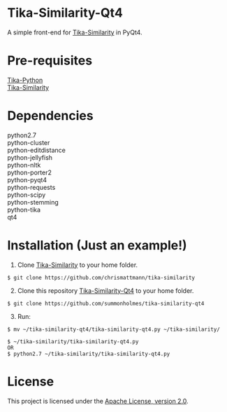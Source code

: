 # Tika-Similarity-Qt4
A simple front-end for [Tika-Similarity](https://github.com/chrismattmann/tika-similarity) in PyQt4.

Pre-requisites
===
[Tika-Python](http://github.com/chrismattmann/tika-python)  
[Tika-Similarity](https://github.com/chrismattmann/tika-similarity)  

Dependencies
===
python2.7  
python-cluster  
python-editdistance  
python-jellyfish  
python-nltk  
python-porter2  
python-pyqt4  
python-requests  
python-scipy  
python-stemming  
python-tika  
qt4  

Installation (Just an example!)
===
1. Clone [Tika-Similarity](https://github.com/chrismattmann/tika-similarity) to your home folder.
```
$ git clone https://github.com/chrismattmann/tika-similarity
```
2. Clone this repository [Tika-Similarity-Qt4](https://github.com/summonholmes/tika-similarity-qt4) to your home folder.
```
$ git clone https://github.com/summonholmes/tika-similarity-qt4
```
3. Run:

```
$ mv ~/tika-similarity-qt4/tika-similarity-qt4.py ~/tika-similarity/

$ ~/tika-similarity/tika-similarity-qt4.py
OR
$ python2.7 ~/tika-similarity/tika-similarity-qt4.py
```
License
===

This project is licensed under the [Apache License, version 2.0](http://www.apache.org/licenses/LICENSE-2.0).
